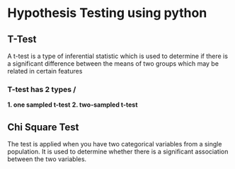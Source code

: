 # Hypothesis Testing using python

## T-Test

A t-test is a type of inferential statistic which is used to determine if there is a significant difference between the means of two groups which may be related in certain features

### T-test has 2 types /
**1. one sampled t-test** 
**2. two-sampled t-test**

## Chi Square Test

The test is applied when you have two categorical variables from a single population. It is used to determine whether there is a significant association between the two variables.


